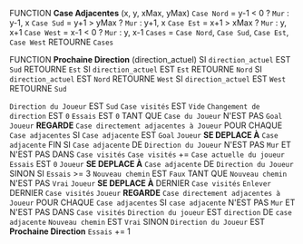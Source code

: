 FUNCTION **Case Adjacentes** (x, y, xMax, yMax)
    `Case Nord` = y-1 < 0 ? `Mur` : y-1, x
    `Case Sud` = y+1 > yMax ? `Mur` : y+1, x
    `Case Est` = x+1 > xMax ? `Mur` : y, x+1
    `Case West` = x-1 < 0 ? `Mur` : y, x-1
    `Cases` = `Case Nord`, `Case Sud`, `Case Est`, `Case West`
    RETOURNE `Cases`

FUNCTION **Prochaine Direction** (direction_actuel)
    SI `direction_actuel` EST `Sud`
        RETOURNE `Est`
    SI `direction_actuel` EST `Est`
        RETOURNE `Nord`
    SI `direction_actuel` EST `Nord`
        RETOURNE `West`
    SI `direction_actuel` EST `West`
        RETOURNE `Sud`

`Direction du Joueur` EST `Sud`
`Case visités` EST `Vide`
`Changement de direction` EST `0`
`Essais` EST `0`
TANT QUE `Case du Joueur` N'EST PAS `Goal`
    `Joueur` **REGARDE** `Case directement adjacentes à Joueur`
    POUR CHAQUE `Case adjacentes`
        SI `Case adjacente` EST `Goal`
            `Joueur` **SE DEPLACE À** `Case adjacente`
            FIN
    SI `Case adjacente` DE `Direction du Joueur` N'EST PAS `Mur` ET N'EST PAS DANS `Case visités`
        `Case visités` += `Case actuelle du joueur`
        `Essais` EST `0`
        `Joueur` **SE DEPLACE À** `Case adjacente` DE `Direction du Joueur`
    SINON
        SI `Essais` >= 3
            `Nouveau chemin` EST `Faux`
            TANT QUE `Nouveau chemin` N'EST PAS `Vrai`
                `Joueur` **SE DEPLACE À** DERNIER `Case visités`
                `Enlever` DERNIER `Case visités`
                `Joueur` **REGARDE** `Case directement adjacentes à Joueur`
                POUR CHAQUE `Case adjacentes`
                    SI `case adjacente` N'EST PAS `Mur` ET N'EST PAS DANS `Case visités`
                        `Direction du joueur` EST `direction` DE `case adjacente`
                        `Nouveau chemin` EST `Vrai`
        SINON
            `Direction du Joueur` EST **Prochaine Direction**
            `Essais` += 1